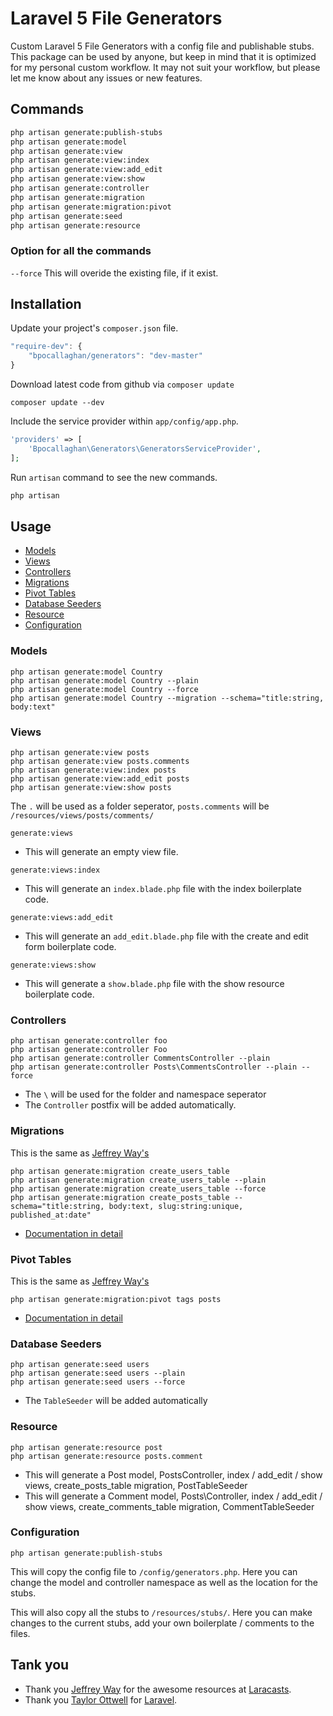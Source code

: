 # Laravel 5 File Generators

Custom Laravel 5 File Generators with a config file and publishable stubs.
This package can be used by anyone, but keep in mind that it is optimized for my personal custom workflow.
It may not suit your workflow, but please let me know about any issues or new features.

## Commands
```bash
php artisan generate:publish-stubs
php artisan generate:model
php artisan generate:view
php artisan generate:view:index
php artisan generate:view:add_edit
php artisan generate:view:show
php artisan generate:controller
php artisan generate:migration
php artisan generate:migration:pivot
php artisan generate:seed
php artisan generate:resource
```

### Option for all the commands
`--force` This will overide the existing file, if it exist.

## Installation

Update your project's `composer.json` file.

```js
"require-dev": {
	"bpocallaghan/generators": "dev-master"
}
```

Download latest code from github via `composer update`

```batch
composer update --dev
```

Include the service provider within `app/config/app.php`.

```php
'providers' => [
    'Bpocallaghan\Generators\GeneratorsServiceProvider',
];
```

Run `artisan` command to see the new commands.

```bash
php artisan
```

## Usage

- [Models](#models)
- [Views](#views)
- [Controllers](#controllers)
- [Migrations](#migrations)
- [Pivot Tables](#pivot-tables)
- [Database Seeders](#database-seeders)
- [Resource](#resource)
- [Configuration](#configuration)

### Models

```
php artisan generate:model Country
php artisan generate:model Country --plain
php artisan generate:model Country --force
php artisan generate:model Country --migration --schema="title:string, body:text"
```

### Views

```
php artisan generate:view posts
php artisan generate:view posts.comments
php artisan generate:view:index posts
php artisan generate:view:add_edit posts
php artisan generate:view:show posts
```

The `.` will be used as a folder seperator, `posts.comments` will be `/resources/views/posts/comments/`

`generate:views`
 - This will generate an empty view file.

`generate:views:index`
 - This will generate an `index.blade.php` file with the index boilerplate code.

`generate:views:add_edit`
 - This will generate an `add_edit.blade.php` file with the create and edit form boilerplate code.

`generate:views:show`
- This will generate a `show.blade.php` file with the show resource boilerplate code.

### Controllers

```
php artisan generate:controller foo
php artisan generate:controller Foo
php artisan generate:controller CommentsController --plain
php artisan generate:controller Posts\CommentsController --plain --force
```

- The `\` will be used for the folder and namespace seperator
- The `Controller` postfix will be added automatically.


### Migrations

This is the same as [Jeffrey Way's](https://github.com/laracasts/Laravel-5-Generators-Extended)

```
php artisan generate:migration create_users_table
php artisan generate:migration create_users_table --plain
php artisan generate:migration create_users_table --force
php artisan generate:migration create_posts_table --schema="title:string, body:text, slug:string:unique, published_at:date"
```

- [Documentation in detail](https://github.com/laracasts/Laravel-5-Generators-Extended#migrations-with-schema)

### Pivot Tables

This is the same as [Jeffrey Way's](https://github.com/laracasts/Laravel-5-Generators-Extended)

```
php artisan generate:migration:pivot tags posts
```

- [Documentation in detail](https://github.com/laracasts/Laravel-5-Generators-Extended#pivot-tables)

### Database Seeders

```
php artisan generate:seed users
php artisan generate:seed users --plain
php artisan generate:seed users --force
```

- The `TableSeeder` will be added automatically

### Resource

```
php artisan generate:resource post
php artisan generate:resource posts.comment
```

- This will generate a Post model, PostsController, index / add_edit / show views, create_posts_table migration, PostTableSeeder
- This will generate a Comment model, Posts\Controller, index / add_edit / show views, create_comments_table migration, CommentTableSeeder

### Configuration

```
php artisan generate:publish-stubs
```

This will copy the config file to `/config/generators.php`.
Here you can change the model and controller namespace as well as the location for the stubs.

This will also copy all the stubs to `/resources/stubs/`.
Here you can make changes to the current stubs, add your own boilerplate / comments to the files.

## Tank you

- Thank you [Jeffrey Way](https://github.com/JeffreyWay) for the awesome resources at [Laracasts](https://laracasts.com/).
- Thank you [Taylor Ottwell](https://github.com/taylorotwell) for [Laravel](http://laravel.com/).
